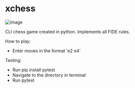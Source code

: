 # xchess
![image](https://user-images.githubusercontent.com/93229991/211685227-f1f7076d-8a8d-4ddb-ae0a-d02388817438.png)

CLI chess game created in python. Implements all FIDE rules.

How to play:
  - Enter moves in the format 'e2 e4'

Testing:
  - Run pip install pytest
  - Navigate to the directory in terminal
  - Run pytest

